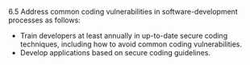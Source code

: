 6.5 Address common coding vulnerabilities in 
software-development processes as follows: 

* Train developers at least annually in up-to-date secure coding techniques, including how to avoid common coding vulnerabilities. 
* Develop applications based on secure coding guidelines. 

